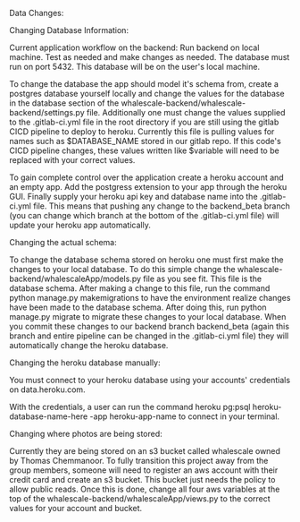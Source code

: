 Data Changes:

Changing Database Information:

Current application workflow on the backend:
Run backend on local machine. Test as needed and make changes as needed. The database must run on port 5432. This database will be on the user's local machine.

To change the database the app should model it's schema from, create a postgres database yourself locally and change the values for the database in the database section of the whalescale-backend/whalescale-backend/settings.py file.
Additionally one must change the values supplied to the .gitlab-ci.yml file in the root directory if you are still using the gitlab CICD pipeline to deploy to heroku.
Currently this file is pulling values for names such as $DATABASE_NAME stored in our gitlab repo.
If this code's CICD pipeline changes, these values written like $variable will need to be replaced with your correct values.

To gain complete control over the application create a heroku account and an empty app. Add the postgress extension to your app through the heroku GUI. Finally supply your heroku api key and database name into the .gitlab-ci.yml file.
This means that pushing any change to the backend_beta branch (you can change which branch at the bottom of the .gitlab-ci.yml file) will update your heroku app automatically.

Changing the actual schema:

To change the database schema stored on heroku one must first make the changes to your local database. To do this simple change the whalescale-backend/whalescaleApp/models.py file as you see fit. This file is the database schema.
After making a change to this file, run the command python manage.py makemigrations to have the environment realize changes have been made to the database schema.
After doing this, run python manage.py migrate to migrate these changes to your local database. When you commit these changes to our backend branch backend_beta (again this branch and entire pipeline can be changed in the .gitlab-ci.yml file) they will automatically change the heroku database.


Changing the heroku database manually:

You must connect to your heroku database using your accounts' credentials on data.heroku.com.

With the credentials, a user can run the command heroku pg:psql heroku-database-name-here -app heroku-app-name to connect in your terminal.


Changing where photos are being stored:

Currently they are being stored on an s3 bucket called whalescale owned by Thomas Chemmanoor.
To fully transition this project away from the group members, someone will need to register an aws account with their credit card and create an s3 bucket.
This bucket just needs the policy to allow public reads.
Once this is done, change all four aws variables at the top of the whalescale-backend/whalescaleApp/views.py to the correct values for your account and bucket.
